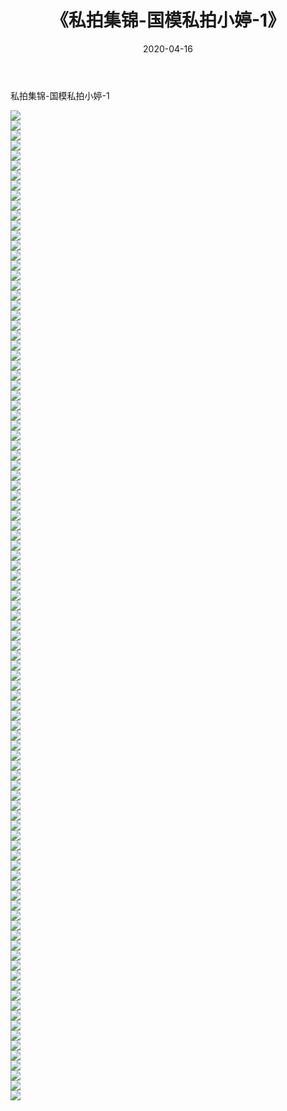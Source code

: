 ﻿---
layout: post
title:  《私拍集锦-国模私拍小婷-1》
date:   2020-04-16
img: http://imgx.orgx.ga/漏D/网络美图/2020/私拍集锦-国模私拍小婷-1/000.jpg
categories: [美女, 清纯, 唯美]
---

私拍集锦-国模私拍小婷-1

  ![](http://imgx.orgx.ga/漏D/网络美图/2020/私拍集锦-国模私拍小婷-1/001.jpg) <br> ![](http://imgx.orgx.ga/漏D/网络美图/2020/私拍集锦-国模私拍小婷-1/002.jpg) <br> ![](http://imgx.orgx.ga/漏D/网络美图/2020/私拍集锦-国模私拍小婷-1/003.jpg) <br> ![](http://imgx.orgx.ga/漏D/网络美图/2020/私拍集锦-国模私拍小婷-1/004.jpg) <br> ![](http://imgx.orgx.ga/漏D/网络美图/2020/私拍集锦-国模私拍小婷-1/005.jpg) <br> ![](http://imgx.orgx.ga/漏D/网络美图/2020/私拍集锦-国模私拍小婷-1/006.jpg) <br> ![](http://imgx.orgx.ga/漏D/网络美图/2020/私拍集锦-国模私拍小婷-1/007.jpg) <br> ![](http://imgx.orgx.ga/漏D/网络美图/2020/私拍集锦-国模私拍小婷-1/008.jpg) <br> ![](http://imgx.orgx.ga/漏D/网络美图/2020/私拍集锦-国模私拍小婷-1/009.jpg) <br> ![](http://imgx.orgx.ga/漏D/网络美图/2020/私拍集锦-国模私拍小婷-1/010.jpg) <br> ![](http://imgx.orgx.ga/漏D/网络美图/2020/私拍集锦-国模私拍小婷-1/011.jpg) <br> ![](http://imgx.orgx.ga/漏D/网络美图/2020/私拍集锦-国模私拍小婷-1/012.jpg) <br> ![](http://imgx.orgx.ga/漏D/网络美图/2020/私拍集锦-国模私拍小婷-1/013.jpg) <br> ![](http://imgx.orgx.ga/漏D/网络美图/2020/私拍集锦-国模私拍小婷-1/014.jpg) <br> ![](http://imgx.orgx.ga/漏D/网络美图/2020/私拍集锦-国模私拍小婷-1/015.jpg) <br> ![](http://imgx.orgx.ga/漏D/网络美图/2020/私拍集锦-国模私拍小婷-1/016.jpg) <br> ![](http://imgx.orgx.ga/漏D/网络美图/2020/私拍集锦-国模私拍小婷-1/017.jpg) <br> ![](http://imgx.orgx.ga/漏D/网络美图/2020/私拍集锦-国模私拍小婷-1/018.jpg) <br> ![](http://imgx.orgx.ga/漏D/网络美图/2020/私拍集锦-国模私拍小婷-1/019.jpg) <br> ![](http://imgx.orgx.ga/漏D/网络美图/2020/私拍集锦-国模私拍小婷-1/020.jpg) <br> ![](http://imgx.orgx.ga/漏D/网络美图/2020/私拍集锦-国模私拍小婷-1/021.jpg) <br> ![](http://imgx.orgx.ga/漏D/网络美图/2020/私拍集锦-国模私拍小婷-1/022.jpg) <br> ![](http://imgx.orgx.ga/漏D/网络美图/2020/私拍集锦-国模私拍小婷-1/023.jpg) <br> ![](http://imgx.orgx.ga/漏D/网络美图/2020/私拍集锦-国模私拍小婷-1/024.jpg) <br> ![](http://imgx.orgx.ga/漏D/网络美图/2020/私拍集锦-国模私拍小婷-1/025.jpg) <br> ![](http://imgx.orgx.ga/漏D/网络美图/2020/私拍集锦-国模私拍小婷-1/026.jpg) <br> ![](http://imgx.orgx.ga/漏D/网络美图/2020/私拍集锦-国模私拍小婷-1/027.jpg) <br> ![](http://imgx.orgx.ga/漏D/网络美图/2020/私拍集锦-国模私拍小婷-1/028.jpg) <br> ![](http://imgx.orgx.ga/漏D/网络美图/2020/私拍集锦-国模私拍小婷-1/029.jpg) <br> ![](http://imgx.orgx.ga/漏D/网络美图/2020/私拍集锦-国模私拍小婷-1/030.jpg) <br> ![](http://imgx.orgx.ga/漏D/网络美图/2020/私拍集锦-国模私拍小婷-1/031.jpg) <br> ![](http://imgx.orgx.ga/漏D/网络美图/2020/私拍集锦-国模私拍小婷-1/032.jpg) <br> ![](http://imgx.orgx.ga/漏D/网络美图/2020/私拍集锦-国模私拍小婷-1/033.jpg) <br> ![](http://imgx.orgx.ga/漏D/网络美图/2020/私拍集锦-国模私拍小婷-1/034.jpg) <br> ![](http://imgx.orgx.ga/漏D/网络美图/2020/私拍集锦-国模私拍小婷-1/035.jpg) <br> ![](http://imgx.orgx.ga/漏D/网络美图/2020/私拍集锦-国模私拍小婷-1/036.jpg) <br> ![](http://imgx.orgx.ga/漏D/网络美图/2020/私拍集锦-国模私拍小婷-1/037.jpg) <br> ![](http://imgx.orgx.ga/漏D/网络美图/2020/私拍集锦-国模私拍小婷-1/038.jpg) <br> ![](http://imgx.orgx.ga/漏D/网络美图/2020/私拍集锦-国模私拍小婷-1/039.jpg) <br> ![](http://imgx.orgx.ga/漏D/网络美图/2020/私拍集锦-国模私拍小婷-1/040.jpg) <br> ![](http://imgx.orgx.ga/漏D/网络美图/2020/私拍集锦-国模私拍小婷-1/041.jpg) <br> ![](http://imgx.orgx.ga/漏D/网络美图/2020/私拍集锦-国模私拍小婷-1/042.jpg) <br> ![](http://imgx.orgx.ga/漏D/网络美图/2020/私拍集锦-国模私拍小婷-1/043.jpg) <br> ![](http://imgx.orgx.ga/漏D/网络美图/2020/私拍集锦-国模私拍小婷-1/044.jpg) <br> ![](http://imgx.orgx.ga/漏D/网络美图/2020/私拍集锦-国模私拍小婷-1/045.jpg) <br> ![](http://imgx.orgx.ga/漏D/网络美图/2020/私拍集锦-国模私拍小婷-1/046.jpg) <br> ![](http://imgx.orgx.ga/漏D/网络美图/2020/私拍集锦-国模私拍小婷-1/047.jpg) <br> ![](http://imgx.orgx.ga/漏D/网络美图/2020/私拍集锦-国模私拍小婷-1/048.jpg) <br> ![](http://imgx.orgx.ga/漏D/网络美图/2020/私拍集锦-国模私拍小婷-1/049.jpg) <br> ![](http://imgx.orgx.ga/漏D/网络美图/2020/私拍集锦-国模私拍小婷-1/050.jpg) <br> ![](http://imgx.orgx.ga/漏D/网络美图/2020/私拍集锦-国模私拍小婷-1/051.jpg) <br> ![](http://imgx.orgx.ga/漏D/网络美图/2020/私拍集锦-国模私拍小婷-1/052.jpg) <br> ![](http://imgx.orgx.ga/漏D/网络美图/2020/私拍集锦-国模私拍小婷-1/053.jpg) <br> ![](http://imgx.orgx.ga/漏D/网络美图/2020/私拍集锦-国模私拍小婷-1/054.jpg) <br> ![](http://imgx.orgx.ga/漏D/网络美图/2020/私拍集锦-国模私拍小婷-1/055.jpg) <br> ![](http://imgx.orgx.ga/漏D/网络美图/2020/私拍集锦-国模私拍小婷-1/056.jpg) <br> ![](http://imgx.orgx.ga/漏D/网络美图/2020/私拍集锦-国模私拍小婷-1/057.jpg) <br> ![](http://imgx.orgx.ga/漏D/网络美图/2020/私拍集锦-国模私拍小婷-1/058.jpg) <br> ![](http://imgx.orgx.ga/漏D/网络美图/2020/私拍集锦-国模私拍小婷-1/059.jpg) <br> ![](http://imgx.orgx.ga/漏D/网络美图/2020/私拍集锦-国模私拍小婷-1/060.jpg) <br> ![](http://imgx.orgx.ga/漏D/网络美图/2020/私拍集锦-国模私拍小婷-1/061.jpg) <br> ![](http://imgx.orgx.ga/漏D/网络美图/2020/私拍集锦-国模私拍小婷-1/062.jpg) <br> ![](http://imgx.orgx.ga/漏D/网络美图/2020/私拍集锦-国模私拍小婷-1/063.jpg) <br> ![](http://imgx.orgx.ga/漏D/网络美图/2020/私拍集锦-国模私拍小婷-1/064.jpg) <br> ![](http://imgx.orgx.ga/漏D/网络美图/2020/私拍集锦-国模私拍小婷-1/065.jpg) <br> ![](http://imgx.orgx.ga/漏D/网络美图/2020/私拍集锦-国模私拍小婷-1/066.jpg) <br> ![](http://imgx.orgx.ga/漏D/网络美图/2020/私拍集锦-国模私拍小婷-1/067.jpg) <br> ![](http://imgx.orgx.ga/漏D/网络美图/2020/私拍集锦-国模私拍小婷-1/068.jpg) <br> ![](http://imgx.orgx.ga/漏D/网络美图/2020/私拍集锦-国模私拍小婷-1/069.jpg) <br> ![](http://imgx.orgx.ga/漏D/网络美图/2020/私拍集锦-国模私拍小婷-1/070.jpg) <br> ![](http://imgx.orgx.ga/漏D/网络美图/2020/私拍集锦-国模私拍小婷-1/071.jpg) <br> ![](http://imgx.orgx.ga/漏D/网络美图/2020/私拍集锦-国模私拍小婷-1/072.jpg) <br> ![](http://imgx.orgx.ga/漏D/网络美图/2020/私拍集锦-国模私拍小婷-1/073.jpg) <br> ![](http://imgx.orgx.ga/漏D/网络美图/2020/私拍集锦-国模私拍小婷-1/074.jpg) <br> ![](http://imgx.orgx.ga/漏D/网络美图/2020/私拍集锦-国模私拍小婷-1/075.jpg) <br> ![](http://imgx.orgx.ga/漏D/网络美图/2020/私拍集锦-国模私拍小婷-1/076.jpg) <br> ![](http://imgx.orgx.ga/漏D/网络美图/2020/私拍集锦-国模私拍小婷-1/077.jpg) <br> ![](http://imgx.orgx.ga/漏D/网络美图/2020/私拍集锦-国模私拍小婷-1/078.jpg) <br> ![](http://imgx.orgx.ga/漏D/网络美图/2020/私拍集锦-国模私拍小婷-1/079.jpg) <br> ![](http://imgx.orgx.ga/漏D/网络美图/2020/私拍集锦-国模私拍小婷-1/080.jpg) <br> ![](http://imgx.orgx.ga/漏D/网络美图/2020/私拍集锦-国模私拍小婷-1/081.jpg) <br> ![](http://imgx.orgx.ga/漏D/网络美图/2020/私拍集锦-国模私拍小婷-1/082.jpg) <br> ![](http://imgx.orgx.ga/漏D/网络美图/2020/私拍集锦-国模私拍小婷-1/083.jpg) <br> ![](http://imgx.orgx.ga/漏D/网络美图/2020/私拍集锦-国模私拍小婷-1/084.jpg) <br> ![](http://imgx.orgx.ga/漏D/网络美图/2020/私拍集锦-国模私拍小婷-1/085.jpg) <br> ![](http://imgx.orgx.ga/漏D/网络美图/2020/私拍集锦-国模私拍小婷-1/086.jpg) <br> ![](http://imgx.orgx.ga/漏D/网络美图/2020/私拍集锦-国模私拍小婷-1/087.jpg) <br> ![](http://imgx.orgx.ga/漏D/网络美图/2020/私拍集锦-国模私拍小婷-1/088.jpg) <br> ![](http://imgx.orgx.ga/漏D/网络美图/2020/私拍集锦-国模私拍小婷-1/089.jpg) <br> ![](http://imgx.orgx.ga/漏D/网络美图/2020/私拍集锦-国模私拍小婷-1/090.jpg) <br> ![](http://imgx.orgx.ga/漏D/网络美图/2020/私拍集锦-国模私拍小婷-1/091.jpg) <br> ![](http://imgx.orgx.ga/漏D/网络美图/2020/私拍集锦-国模私拍小婷-1/092.jpg) <br> ![](http://imgx.orgx.ga/漏D/网络美图/2020/私拍集锦-国模私拍小婷-1/093.jpg) <br> ![](http://imgx.orgx.ga/漏D/网络美图/2020/私拍集锦-国模私拍小婷-1/094.jpg) <br> ![](http://imgx.orgx.ga/漏D/网络美图/2020/私拍集锦-国模私拍小婷-1/095.jpg) <br> ![](http://imgx.orgx.ga/漏D/网络美图/2020/私拍集锦-国模私拍小婷-1/096.jpg) <br> ![](http://imgx.orgx.ga/漏D/网络美图/2020/私拍集锦-国模私拍小婷-1/097.jpg) <br> ![](http://imgx.orgx.ga/漏D/网络美图/2020/私拍集锦-国模私拍小婷-1/098.jpg) <br> ![](http://imgx.orgx.ga/漏D/网络美图/2020/私拍集锦-国模私拍小婷-1/099.jpg) <br>